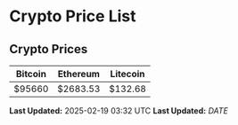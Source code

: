 # Crypto Price List

## Crypto Prices
| Bitcoin | Ethereum | Litecoin |
| ------- | -------- | -------- |
| $95660 | $2683.53 | $132.68 |
**Last Updated:** 2025-02-19 03:32 UTC
**Last Updated:** $DATE$
